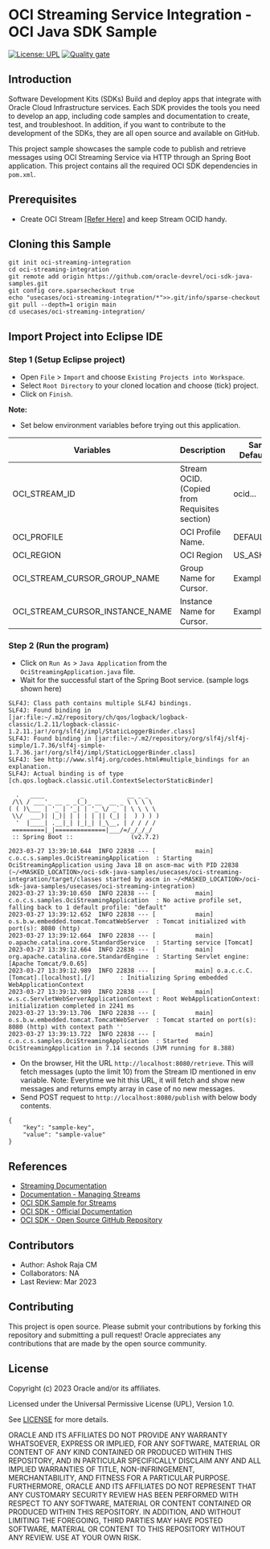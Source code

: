 # OCI Streaming Service Integration - OCI Java SDK Sample

[![License: UPL](https://img.shields.io/badge/license-UPL-green)](https://img.shields.io/badge/license-UPL-green) [![Quality gate](https://sonarcloud.io/api/project_badges/quality_gate?project=oracle-devrel_oci-sdk-java-samples)](https://sonarcloud.io/dashboard?id=oracle-devrel_oci-sdk-java-samples)

## Introduction
Software Development Kits (SDKs) Build and deploy apps that integrate with Oracle Cloud Infrastructure services. Each SDK provides the tools you need to develop an app, including code samples and documentation to create, test, and troubleshoot. In addition, if you want to contribute to the development of the SDKs, they are all open source and available on GitHub.

This project sample showcases the sample code to publish and retrieve messages using OCI Streaming Service via HTTP through an Spring Boot application. This project contains all the required OCI SDK dependencies in `pom.xml`.

## Prerequisites
* Create OCI Stream [[Refer Here]](https://docs.oracle.com/en-us/iaas/Content/Streaming/Tasks/creatingstreamsandstreampools_create-stream.htm) and keep Stream OCID handy.

## Cloning this Sample
```
git init oci-streaming-integration
cd oci-streaming-integration
git remote add origin https://github.com/oracle-devrel/oci-sdk-java-samples.git
git config core.sparsecheckout true
echo "usecases/oci-streaming-integration/*">>.git/info/sparse-checkout
git pull --depth=1 origin main
cd usecases/oci-streaming-integration/
```

## Import Project into Eclipse IDE
### Step 1 (Setup Eclipse project)
* Open `File` > `Import` and choose `Existing Projects into Workspace`.
* Select `Root Directory` to your cloned location and choose (tick) project.
* Click on `Finish`. 

**Note:**
* Set below environment variables before trying out this application.

| Variables | Description | Sample / Default Value  |
| ------- | --- | --- |
| OCI_STREAM_ID | Stream OCID. (Copied from Requisites section) | ocid... |
| OCI_PROFILE | OCI Profile Name. | DEFAULT |
| OCI_REGION | OCI Region | US_ASHBURN_1 |
| OCI_STREAM_CURSOR_GROUP_NAME | Group Name for Cursor. | ExampleGroup |
| OCI_STREAM_CURSOR_INSTANCE_NAME | Instance Name for Cursor. | ExampleInstance |

### Step 2 (Run the program)
* Click on `Run As` > `Java Application` from the `OciStreamingApplication.java` file.
* Wait for the successful start of the Spring Boot service. (sample logs shown here)
```
SLF4J: Class path contains multiple SLF4J bindings.
SLF4J: Found binding in [jar:file:~/.m2/repository/ch/qos/logback/logback-classic/1.2.11/logback-classic-1.2.11.jar!/org/slf4j/impl/StaticLoggerBinder.class]
SLF4J: Found binding in [jar:file:~/.m2/repository/org/slf4j/slf4j-simple/1.7.36/slf4j-simple-1.7.36.jar!/org/slf4j/impl/StaticLoggerBinder.class]
SLF4J: See http://www.slf4j.org/codes.html#multiple_bindings for an explanation.
SLF4J: Actual binding is of type [ch.qos.logback.classic.util.ContextSelectorStaticBinder]

  .   ____          _            __ _ _
 /\\ / ___'_ __ _ _(_)_ __  __ _ \ \ \ \
( ( )\___ | '_ | '_| | '_ \/ _` | \ \ \ \
 \\/  ___)| |_)| | | | | || (_| |  ) ) ) )
  '  |____| .__|_| |_|_| |_\__, | / / / /
 =========|_|==============|___/=/_/_/_/
 :: Spring Boot ::                (v2.7.2)

2023-03-27 13:39:10.644  INFO 22838 --- [           main] c.o.c.s.samples.OciStreamingApplication  : Starting OciStreamingApplication using Java 18 on ascm-mac with PID 22838 (~/<MASKED_LOCATION>/oci-sdk-java-samples/usecases/oci-streaming-integration/target/classes started by ascm in ~/<MASKED_LOCATION>/oci-sdk-java-samples/usecases/oci-streaming-integration)
2023-03-27 13:39:10.650  INFO 22838 --- [           main] c.o.c.s.samples.OciStreamingApplication  : No active profile set, falling back to 1 default profile: "default"
2023-03-27 13:39:12.652  INFO 22838 --- [           main] o.s.b.w.embedded.tomcat.TomcatWebServer  : Tomcat initialized with port(s): 8080 (http)
2023-03-27 13:39:12.664  INFO 22838 --- [           main] o.apache.catalina.core.StandardService   : Starting service [Tomcat]
2023-03-27 13:39:12.664  INFO 22838 --- [           main] org.apache.catalina.core.StandardEngine  : Starting Servlet engine: [Apache Tomcat/9.0.65]
2023-03-27 13:39:12.989  INFO 22838 --- [           main] o.a.c.c.C.[Tomcat].[localhost].[/]       : Initializing Spring embedded WebApplicationContext
2023-03-27 13:39:12.989  INFO 22838 --- [           main] w.s.c.ServletWebServerApplicationContext : Root WebApplicationContext: initialization completed in 2241 ms
2023-03-27 13:39:13.706  INFO 22838 --- [           main] o.s.b.w.embedded.tomcat.TomcatWebServer  : Tomcat started on port(s): 8080 (http) with context path ''
2023-03-27 13:39:13.722  INFO 22838 --- [           main] c.o.c.s.samples.OciStreamingApplication  : Started OciStreamingApplication in 7.14 seconds (JVM running for 8.388)
```
* On the browser, Hit the URL `http://localhost:8080/retrieve`. This will fetch messages (upto the limit 10) from the Stream ID mentioned in env variable. 
Note: Everytime we hit this URL, it will fetch and show new messages and returns empty array in case of no new messages.
* Send POST request to `http://localhost:8080/publish` with below body contents.
```
{
    "key": "sample-key",
    "value": "sample-value"
}
```

## References
* [Streaming Documentation](https://docs.oracle.com/en-us/iaas/Content/Streaming/home.htm)
* [Documentation - Managing Streams](https://docs.oracle.com/en-us/iaas/Content/Streaming/Tasks/managingstreams.htm)
* [OCI SDK Sample for Streams](https://github.com/oracle/oci-java-sdk/blob/master/bmc-examples/src/main/java/StreamsExample.java)
* [OCI SDK - Official Documentation](https://docs.oracle.com/en-us/iaas/Content/API/Concepts/sdks.htm)
* [OCI SDK - Open Source GitHub Repository](https://github.com/oracle/oci-java-sdk)

## Contributors
* Author: Ashok Raja CM
* Collaborators: NA
* Last Review: Mar 2023

## Contributing
This project is open source.  Please submit your contributions by forking this repository and submitting a pull request!  Oracle appreciates any contributions that are made by the open source community.

## License
Copyright (c) 2023 Oracle and/or its affiliates.

Licensed under the Universal Permissive License (UPL), Version 1.0.

See [LICENSE](../../LICENSE) for more details.

ORACLE AND ITS AFFILIATES DO NOT PROVIDE ANY WARRANTY WHATSOEVER, EXPRESS OR IMPLIED, FOR ANY SOFTWARE, MATERIAL OR CONTENT OF ANY KIND CONTAINED OR PRODUCED WITHIN THIS REPOSITORY, AND IN PARTICULAR SPECIFICALLY DISCLAIM ANY AND ALL IMPLIED WARRANTIES OF TITLE, NON-INFRINGEMENT, MERCHANTABILITY, AND FITNESS FOR A PARTICULAR PURPOSE.  FURTHERMORE, ORACLE AND ITS AFFILIATES DO NOT REPRESENT THAT ANY CUSTOMARY SECURITY REVIEW HAS BEEN PERFORMED WITH RESPECT TO ANY SOFTWARE, MATERIAL OR CONTENT CONTAINED OR PRODUCED WITHIN THIS REPOSITORY. IN ADDITION, AND WITHOUT LIMITING THE FOREGOING, THIRD PARTIES MAY HAVE POSTED SOFTWARE, MATERIAL OR CONTENT TO THIS REPOSITORY WITHOUT ANY REVIEW. USE AT YOUR OWN RISK. 